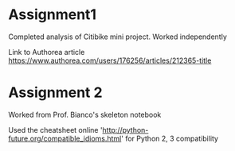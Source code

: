 # Assignment1

Completed analysis of Citibike mini project. Worked independently

Link to Authorea article https://www.authorea.com/users/176256/articles/212365-title

# Assignment 2

Worked from Prof. Bianco's skeleton notebook

Used the cheatsheet online 'http://python-future.org/compatible_idioms.html' for Python 2, 3 compatibility

